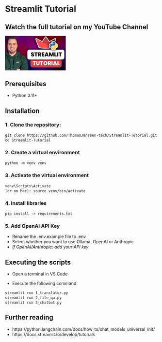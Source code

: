 <h1>Streamlit Tutorial</h1>

<h2>Watch the full tutorial on my YouTube Channel</h2>
<div>

<a href="https://youtu.be/gYaxPHK9XL4">
    <img src="thumbnail_small.png" alt="Thomas Janssen Youtube" width="200"/>
</a>
</div>

<h2>Prerequisites</h2>
<ul>
  <li>Python 3.11+</li>
</ul>

<h2>Installation</h2>
<h3>1. Clone the repository:</h3>

```
git clone https://github.com/ThomasJanssen-tech/Streamlit-Tutorial.git
cd Streamlit-Tutorial
```

<h3>2. Create a virtual environment</h3>

```
python -m venv venv
```

<h3>3. Activate the virtual environment</h3>

```
venv\Scripts\Activate
(or on Mac): source venv/bin/activate
```

<h3>4. Install libraries</h3>

```
pip install -r requirements.txt
```

<h3>5. Add OpenAI API Key</h3>
<ul>
<li>Rename the .env.example file to .env</li>
<li>Select whether you want to use Ollama, OpenAI or Anthropic</li>
<li><i>If OpenAI/Anthropic: add your API key</i></li>
</ul>

<h2>Executing the scripts</h2>

- Open a terminal in VS Code

- Execute the following command:

```
streamlit run 1_translator.py
streamlit run 2_file_qa.py
streamlit run 3_chatbot.py
```

<h2>Further reading</h2>
<ul>
<li>https://python.langchain.com/docs/how_to/chat_models_universal_init/</li>
<li>https://docs.streamlit.io/develop/tutorials</li>
</ul>

